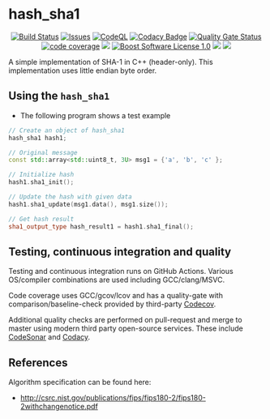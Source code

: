hash_sha1
=====================

<p align="center">
    <a href="https://github.com/imahjoub/hash_sha1/actions">
        <img src="https://github.com/imahjoub/hash_sha1/actions/workflows/hash_sha1.yml/badge.svg" alt="Build Status"></a>
    <a href="https://github.com/imahjoub/hash_sha1/issues?q=is%3Aissue+is%3Aopen+sort%3Aupdated-desc">
        <img src="https://custom-icon-badges.herokuapp.com/github/issues-raw/imahjoub/hash_sha1?logo=github" alt="Issues" /></a>
    <a href="https://github.com/imahjoub/hash_sha1/actions/workflows/hash_sha1_codeql.yml">
        <img src="https://github.com/imahjoub/hash_sha1/actions/workflows/hash_sha1_codeql.yml/badge.svg" alt="CodeQL"></a>
    <a href="https://app.codacy.com/gh/imahjoub/hash_sha1/dashboard">
        <img src="https://app.codacy.com/project/badge/Grade/913aec26f468405ab0ff9a29beb6d400" alt="Codacy Badge" /></a>
    <a href="https://sonarcloud.io/summary/new_code?id=imahjoub_hash_sha1">
        <img src="https://sonarcloud.io/api/project_badges/measure?project=imahjoub_hash_sha1&metric=alert_status" alt="Quality Gate Status"></a>
    <a href="https://codecov.io/gh/imahjoub/hash_sha1">
        <img src="https://codecov.io/gh/imahjoub/hash_sha1/branch/master/graph/badge.svg?token=EE28IC5E6T" alt="code coverage"></a>
    <a href="https://github.com/imahjoub/hash_sha1" alt="GitHub code size in bytes">
        <img src="https://img.shields.io/github/languages/code-size/imahjoub/hash_sha1" /></a>
    <a href="https://github.com/imahjoub/hash_sha1/blob/main/LICENSE_1_0.txt">
        <img src="https://img.shields.io/badge/license-BSL%201.0-blue.svg" alt="Boost Software License 1.0"></a>
    <a href="https://github.com/imahjoub/hash_sha1" alt="Activity">
        <img src="https://img.shields.io/github/commit-activity/y/imahjoub/hash_sha1" /></a>
    <a href="https://godbolt.org/z/6dTzdqqnx" alt="godbolt">
        <img src="https://img.shields.io/badge/try%20it%20on-godbolt-green" /></a>
</p>

A simple implementation of SHA-1 in C++ (header-only). This implementation uses little endian byte order.

## Using the `hash_sha1`

  * The following program shows a test example

  ```cpp
  // Create an object of hash_sha1
  hash_sha1 hash1;

  // Original message
  const std::array<std::uint8_t, 3U> msg1 = {'a', 'b', 'c' };

  // Initialize hash
  hash1.sha1_init();

  // Update the hash with given data
  hash1.sha1_update(msg1.data(), msg1.size());

  // Get hash result
  sha1_output_type hash_result1 = hash1.sha1_final();
  ```

## Testing, continuous integration and quality
Testing and continuous integration runs on GitHub Actions.
Various OS/compiler combinations are used including
GCC/clang/MSVC.

Code coverage uses GCC/gcov/lcov and has a
quality-gate with comparison/baseline-check provided by third-party [Codecov](https://app.codecov.io/gh/imahjoub/hash_sha1).

Additional quality checks are performed on pull-request
and merge to master using modern third party open-source services.
These include
[CodeSonar](https://sonarcloud.io/summary/new_code?id=imahjoub_hash_sha1) and [Codacy](https://app.codacy.com/gh/imahjoub/hash_sha1).


## References
Algorithm specification can be found here:
* http://csrc.nist.gov/publications/fips/fips180-2/fips180-2withchangenotice.pdf
